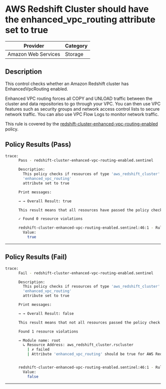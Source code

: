 # AWS Redshift Cluster should have the enhanced_vpc_routing attribute set to true

| Provider            | Category |
| ------------------- | -------- |
| Amazon Web Services |  Storage |

## Description

This control checks whether an Amazon Redshift cluster has EnhancedVpcRouting enabled.

Enhanced VPC routing forces all COPY and UNLOAD traffic between the cluster and data repositories to go through your VPC. You can then use VPC features such as security groups and network access control lists to secure network traffic. You can also use VPC Flow Logs to monitor network traffic.

This rule is covered by the [redshift-cluster-enhanced-vpc-routing-enabled](../../policies/redshift-cluster-enhanced-vpc-routing-enabled.sentinel) policy.

## Policy Results (Pass)

```bash
trace:
      Pass - redshift-cluster-enhanced-vpc-routing-enabled.sentinel

      Description:
        This policy checks if resources of type 'aws_redshift_cluster' have the
        'enhanced_vpc_routing'
        attribute set to true

      Print messages:

      → → Overall Result: true

      This result means that all resources have passed the policy check for the policy redshift-cluster-enhanced-vpc-routing-enabled.

      ✓ Found 0 resource violations

      redshift-cluster-enhanced-vpc-routing-enabled.sentinel:46:1 - Rule "main"
        Value:
          true
```

---

## Policy Results (Fail)

```bash
trace:
      Fail - redshift-cluster-enhanced-vpc-routing-enabled.sentinel

      Description:
        This policy checks if resources of type 'aws_redshift_cluster' have the
        'enhanced_vpc_routing'
        attribute set to true

      Print messages:

      → → Overall Result: false

      This result means that not all resources passed the policy check and the protected behavior is not allowed for the policy redshift-cluster-enhanced-vpc-routing-enabled.

      Found 1 resource violations

      → Module name: root
        ↳ Resource Address: aws_redshift_cluster.rscluster
          | ✗ failed
          | Attribute 'enhanced_vpc_routing' should be true for AWS Redshift Cluster. Refer to https://docs.aws.amazon.com/securityhub/latest/userguide/redshift-controls.html#redshift-7 for more details.


      redshift-cluster-enhanced-vpc-routing-enabled.sentinel:46:1 - Rule "main"
        Value:
          false
```

---

